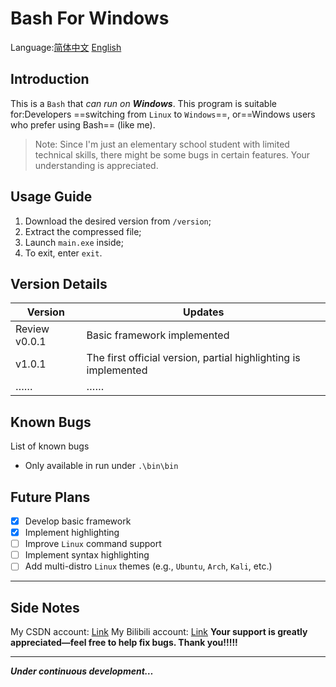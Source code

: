 # Bash For Windows
Language:[简体中文](https://github.com/shufeng2012/Bash-For-Windows/blob/main/README.md)   [English](https://github.com/shufeng2012/Bash-For-Windows/blob/main/README-english.md)
## Introduction
This is a `Bash` that *can run on ***Windows****.
This program is suitable for:Developers ==switching from `Linux` to `Windows`==, or==Windows users who prefer using Bash== (like me).
> Note: Since I'm just an elementary school student with limited technical skills, there might be some bugs in certain features. Your understanding is appreciated.
## Usage Guide
1. Download the desired version from `/version`;
2. Extract the compressed file;
3. Launch `main.exe` inside;
4. To exit, enter `exit`.
## Version Details
|Version|Updates|
|---|---|
|Review v0.0.1|Basic framework implemented|
|v1.0.1|The first official version, partial highlighting is implemented|
|……|……|
## Known Bugs
List of known bugs
* Only available in run under `.\bin\bin`
## Future Plans
* [x] Develop basic framework
* [X] Implement highlighting
* [ ] Improve `Linux` command support
* [ ] Implement syntax highlighting
* [ ] Add multi-distro `Linux` themes (e.g., `Ubuntu`, `Arch`, `Kali`, etc.)
***
## Side Notes
My CSDN account: [Link](https://blog.csdn.net/2401_83116349)
My Bilibili account: [Link](https://space.bilibili.com/3493120790498019)
**Your support is greatly appreciated—feel free to help fix bugs. Thank you!!!!!**
***
***Under continuous development…***